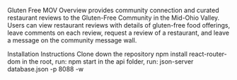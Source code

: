 Gluten Free MOV
Overview
provides community connection and curated restaurant reviews to the Gluten-Free Community in the Mid-Ohio Valley. Users can view restaurant reviews with details of gluten-free food offerings, leave comments on each review, request a review of a restaurant, and leave a message on the community message wall.

Installation Instructions
Clone down the repository
npm install react-router-dom 
in the root, run: npm start
in the api folder, run: json-server database.json -p 8088 -w 
